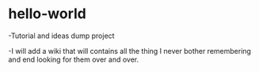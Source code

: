 # hello-world
-Tutorial and ideas dump project

-I will add a wiki that will contains all the thing I never bother remembering and end looking for them over and over.
